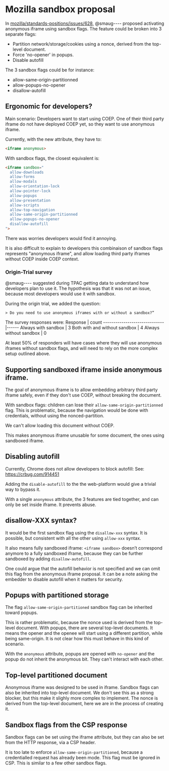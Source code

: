 # Mozilla sandbox proposal

In [mozilla/standards-positions/issues/628](https://github.com/mozilla/standards-positions/issues/628#issuecomment-1202300757), @smaug---- proposed activating anonymous iframe using sandbox flags. The feature could be broken into 3 separate flags:
- Partition network/storage/cookies using a nonce, derived from the top-level document.
- Force 'no-opener' in popups.
- Disable autofill

The 3 sandbox flags could be for instance:
  - allow-same-origin-partitionned
  - allow-popups-no-opener
  - disallow-autofill

## Ergonomic for developers?

Main scenario: Developers want to start using COEP. One of their third party iframe do not have deployed COEP yet, so they want to use anonymous iframe.

Currently, with the new attribute, they have to:

```html
<iframe anonymous>
```
With sandbox flags, the closest equivalent is:

```html
<iframe sandbox="
  allow-downloads
  allow-forms
  allow-modals
  allow-orientation-lock
  allow-pointer-lock
  allow-popups
  allow-presentation
  allow-scripts
  allow-top-navigation
  allow-same-origin-partitionned
  allow-popups-no-opener
  disallow-autofill
">
```

There was worries developers would find it annoying.

It is also difficult to explain to developers this combinaison of sandbox flags represents "anonymous iframe", and allow loading third party iframes without COEP inside COEP context.

### Origin-Trial survey

@smaug---- suggested during TPAC getting data to understand how developers plan to use it. The hypothesis was that it was not an issue, because most developers would use it with sandbox.

During the origin trial, we added the question:
```
> Do you need to use anonymous iframes with or without a sandbox?”
```
The survey responses were:
Response                      | count
------------------------------|------
Always with sandbox           | 3
Both with and without sandbox | 4
Always without sandbox        | 0

At least 50% of responders will have cases where they will use anonymous iframes without sandbox flags, and will need to rely on the more complex setup outlined above.

## Supporting sandboxed iframe inside anonymous iframe.

The goal of anonymous iframe is to allow embedding arbitrary third party iframe safely, even if they don't use COEP, without breaking the document.

With sandbox flags: children can lose their `allow-same-origin-partitionned` flag. This is problematic, because the navigation would be done with credentials, without using the nonced-partition.

We can't allow loading this document without COEP.

This makes anonymous iframe unusable for some document, the ones using sandboxed iframe.

## Disabling autofill

Currently, Chrome does not allow developers to block autofill:
See: https://crbug.com/914451

Adding the `disable-autofill` to the the web-platform would give a trivial way to bypass it.

With a single `anonymous` attribute, the 3 features are tied together, and can only be set inside iframe. It prevents abuse.

## disallow-XXX syntax?

It would be the first sandbox flag using the `disallow-xxx` syntax. It is possible, but consistent with all the other using `allow-xxx` syntax.

It also means fully sandboxed iframe: `<iframe sandbox>` doesn’t correspond anymore to a fully sandboxed iframe, because they can be further sandboxed by adding `disallow-autofill`.

One could argue that the autofill behavior is not specified and we can omit this flag from the anonymous iframe proposal. It can be a note asking the embedder to disable autofill when it matters for security.

## Popups with partitioned storage

The flag `allow-same-origin-partitioned` sandbox flag can be inherited toward popups.

This is rather problematic, because the nonce used is derived from the top-level document. With popups, there are several top-level documents. It means the opener and the openee will start using a different partition, while being same-origin. It is not clear how this must behave in this kind of scenario.

With the `anonymous` attribute, popups are opened with `no-opener` and the popup do not inherit the anonymous bit. They can't interact with each other.

## Top-level partitioned document

Anonymous iframe was designed to be used in iframe. Sandbox flags can also be inherited into top-level document. We don't see this as a strong blocker, but this make it slighly more complex to implement. The nonce is derived from the top-level document, here we are in the process of creating it.

## Sandbox flags from the CSP response

Sandbox flags can be set using the iframe attribute, but they can also be set from the HTTP response, via a CSP header.

It is too late to enforce `allow-same-origin-partitioned`, because a credentialled request has already been mode. This flag must be ignored in CSP. This is similar to a few other sandbox flags.
